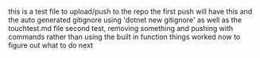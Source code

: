 this is a test file to upload/push to the repo
the first push will have this and the auto generated gitignore using 'dotnet new gitignore' as well as the touchtest.md file
second test, removing something and pushing with commands rather than using the built in function
things worked now to figure out what to do next